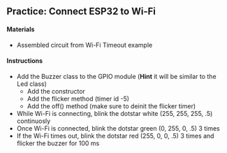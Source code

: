 ## Practice: Connect ESP32 to Wi-Fi

#### Materials
 - Assembled circuit from Wi-Fi Timeout example

#### Instructions
 - Add the Buzzer class to the GPIO module (**Hint** it will be similar to the Led class)
   - Add the constructor
   - Add the flicker method (timer id -5)
   - Add the off() method (make sure to deinit the flicker timer)
 - While Wi-Fi is connecting, blink the dotstar white (255, 255, 255, .5) continuosly
 - Once Wi-Fi is connected, blink the dotstar green (0, 255, 0, .5) 3 times
 - If the Wi-Fi times out, blink the dotstar red (255, 0, 0, .5) 3 times and flicker the buzzer for 100 ms
